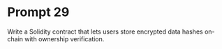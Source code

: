 # Prompt 29
Write a Solidity contract that lets users store encrypted data hashes on-chain with ownership verification.